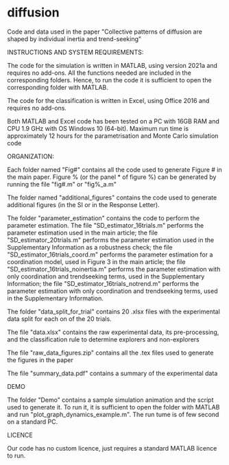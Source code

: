 # diffusion
Code and data used in the paper "Collective patterns of diffusion are shaped by individual inertia and trend-seeking"

INSTRUCTIONS AND SYSTEM REQUIREMENTS:

The code for the simulation is written in MATLAB, using version 2021a and requires no add-ons. All the functions needed are included in the corresponding folders. Hence, to run the code it is sufficient to open the corresponding folder with MATLAB.

The code for the classification is written in Excel, using Office 2016 and requires no add-ons.

Both MATLAB and Excel code has been tested on a PC with 16GB RAM and CPU 1.9 GHz with OS Windows 10 (64-bit). Maximum run time is approximately 12 hours for the parametrisation and Monte Carlo simulation code

ORGANIZATION:

Each folder named "Fig#" contains all the code used to generate Figure # in the main paper. Figure % (or the panel * of figure %) can be generated by running the file "fig#.m" or "fig%_a.m"

The folder named "additional_figures" contains the code used to generate additional figures (in the SI or in the Response Letter).

The folder "parameter_estimation" contains the code to perform the parameter estimation. The file "SD_estimator_16trials.m" performs the parameter estimation used in the main article; the file "SD_estimator_20trials.m" performs the parameter estimation used in the Supplementary Information as a robustness check; the file "SD_estimator_16trials_coord.m" performs the parameter estimation for a coordination model, used in Figure 3 in the main article; the file "SD_estimator_16trials_noinertia.m" performs the parameter estimation with only coordination and trendseeking terms, used in the Supplementary Information; the file "SD_estimator_16trials_notrend.m" performs the parameter estimation with only coordination and trendseeking terms, used in the Supplementary Information.

The folder "data_split_for_trial" contains 20 .xlsx files with the experimental data split for each on of the 20 trials.

The file "data.xlsx" contains the raw experimental data, its pre-processing, and the classification rule to determine explorers and non-explorers

The file "raw_data_figures.zip" contains all the .tex files used to generate the figures in the paper

The file "summary_data.pdf" contains a summary of the experimental data

DEMO

The folder "Demo" contains a sample simulation animation and the script used to generate it. To run it, it is sufficient to open the folder with MATLAB and run "plot_graph_dynamics_example.m". The run tume is of few second on a standard PC.

LICENCE

Our code has no custom licence, just requires a standard MATLAB licence to run.

